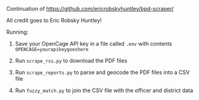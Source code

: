 Continuation of <https://github.com/ericrobskyhuntley/bpd-scraper/>

All credit goes to Eric Robsky Huntley!

Running:

1. Save your OpenCage API key in a file called `.env` with contents `OPENCAGE=yourapikeygoeshere`

2. Run `scrape_rss.py` to download the PDF files

3. Run `scrape_reports.py` to parse and geocode the PDF files into a CSV file

4. Run `fuzzy_match.py` to join the CSV file with the officer and district data